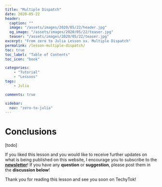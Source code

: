 ```yaml
---
title: "Multiple Dispatch"
date: 2020-05-22
header:
  caption: ""
  image: "/assets/images/2020/05/22/header.jpg"
  og_image: "/assets/images/2020/05/22/teaser.jpg"
  teaser: "/assets/images/2020/05/22/teaser.jpg"
excerpt: "From zero to Julia Lesson xx. Multiple Dispatch"
permalink: /lesson-multiple-dispatch/
toc: true
toc_label: "Table of Contents"
toc_icon: "book"

categories:
    - "Tutorial"
    - "Lessons"
tags:
    - Julia

comments: true

sidebar:
  nav: "zero-to-julia"
---
```



# Conclusions

[todo]

If you liked this lesson and you would like to receive further updates on what is being published on this website, I encourage you to subscribe to the [**newsletter**]( https://techytok.com/newsletter/ )! If you have any **question** or **suggestion**, please post them in the **discussion below**!

Thank you for reading this lesson and see you soon on TechyTok!
